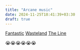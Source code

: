 ```yaml
---
title: "Arcane music"
date: 2024-11-25T18:41:39+03:30
draft: true
---
```


[Fantastic](/music/King_Princess_Fantastic_from_the_series_Arcane_League_of_Lege.mp3)
[Wasteland](/music/Royal_the_Serpent_Wasteland_from_the_series_Arcane_League_o.mp3)
[The Line](/music/Twenty_One_Pilots_The_Line_from_the_series_Arcane_League_of_L.mp3)

😭😭😭😭😭😭